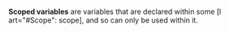 **Scoped variables** are variables that are declared within some [l art="#Scope": scope], and so can only be used within it.
